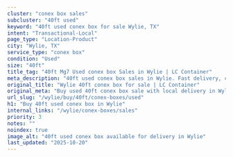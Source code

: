 ```yaml
---
cluster: "conex box sales"
subcluster: "40ft used"
keyword: "40ft used conex box for sale Wylie, TX"
intent: "Transactional-Local"
page_type: "Location-Product"
city: "Wylie, TX"
service_type: "conex box"
condition: "Used"
size: "40ft"
title_tag: "40ft Mg7 Used conex box Sales in Wylie | LC Container"
meta_description: "40ft used conex box sales in Wylie. Fast delivery, competitive pricing. Serving conex boxes area. Quote ID: 3P6. Call (214) 524-4168 for your free quote today."
original_title: "Wylie 40ft conex box for sale | LC Container"
original_meta: "Buy used 40ft conex box sale with local delivery in Wylie, TX. LC Container — local Since 2003. Request a fast quote today."
url_slug: "/wylie/buy/40ft/conex-boxes/used"
h1: "Buy 40ft used conex box in Wylie"
internal_links: "/wylie/conex-boxes/sales"
priority: 3
notes: ""
noindex: true
image_alt: "40ft used conex box available for delivery in Wylie"
last_updated: "2025-10-20"
---
```


<!-- TODO: Add unique city/inventory copy, images, and internal links here. -->

